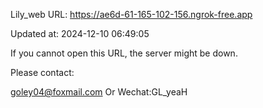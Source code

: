 Lily_web URL: https://ae6d-61-165-102-156.ngrok-free.app

Updated at: 2024-12-10 06:49:05

If you cannot open this URL, the server might be down.

Please contact: 

goley04@foxmail.com Or Wechat:GL_yeaH